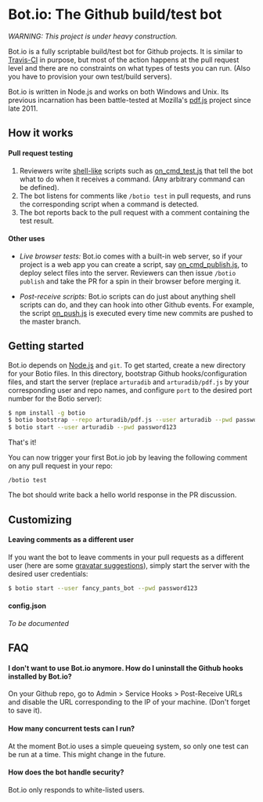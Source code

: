 # Bot.io: The Github build/test bot


_WARNING: This project is under heavy construction._


Bot.io is a fully scriptable build/test bot for Github projects. It is similar to [Travis-CI](https://github.com/travis-ci/travis-ci) in purpose, but most of the action happens at the pull request level and there are no constraints on what types of tests you can run. (Also you have to provision your own test/build servers).

Bot.io is written in Node.js and works on both Windows and Unix. Its previous incarnation has been battle-tested at Mozilla's [pdf.js](http://github.com/mozilla/pdf.js) project since late 2011.






## How it works

#### Pull request testing

1. Reviewers write [shell-like](http://github.com/arturadib/shelljs) scripts such as [on_cmd_test.js](https://github.com/arturadib/botio/blob/master/bootstrap/on_cmd_test.js) that tell the bot what to do when it receives a command. (Any arbitrary command can be defined).
2. The bot listens for comments like `/botio test` in pull requests, and runs the corresponding script when a command is detected.
3. The bot reports back to the pull request with a comment containing the test result.

#### Other uses

+ _Live browser tests:_ Bot.io comes with a built-in web server, so if your project is a web app you can create a script, say [on_cmd_publish.js](https://github.com/arturadib/botio/blob/master/bootstrap/on_cmd_publish.js), to deploy select files into the server. Reviewers can then issue `/botio publish` and take the PR for a spin in their browser before merging it.

+ _Post-receive scripts:_ Bot.io scripts can do just about anything shell scripts can do, and they can hook into other Github events. For example, the script [on_push.js](https://github.com/arturadib/botio/blob/master/bootstrap/on_push.js) is executed every time new commits are pushed to the master branch.








## Getting started

Bot.io depends on [Node.js](https://github.com/joyent/node) and `git`. To get started, create a new directory for your Botio files. In this directory, bootstrap Github hooks/configuration files, and start the server (replace `arturadib` and `arturadib/pdf.js` by your corresponding user and repo names, and configure `port` to the desired port number for the Botio server):

```bash
$ npm install -g botio
$ botio bootstrap --repo arturadib/pdf.js --user arturadib --pwd password123 --port 8877
$ botio start --user arturadib --pwd password123
```

That's it!

You can now trigger your first Bot.io job by leaving the following comment on any pull request in your repo:

```
/botio test
```

The bot should write back a hello world response in the PR discussion.










## Customizing

#### Leaving comments as a different user

If you want the bot to leave comments in your pull requests as a different user (here are some [gravatar suggestions](http://www.iconfinder.com/search/?q=robot)), simply start the server with the desired user credentials:

```bash
$ botio start --user fancy_pants_bot --pwd password123
```

#### config.json

_To be documented_











## FAQ


#### I don't want to use Bot.io anymore. How do I uninstall the Github hooks installed by Bot.io?

On your Github repo, go to Admin > Service Hooks > Post-Receive URLs and disable the URL corresponding to the IP of your machine. (Don't forget to save it).


#### How many concurrent tests can I run?

At the moment Bot.io uses a simple queueing system, so only one test can be run at a time. This might change in the future.


#### How does the bot handle security?

Bot.io only responds to white-listed users.
